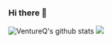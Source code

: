 ### Hi there 👋
![VentureQ's github stats](https://github-readme-stats.vercel.app/api?username=VentureQ&theme=radical) 
![](https://github-readme-stats.vercel.app/api/top-langs/?username=VentureQ&layout=compact&theme=radical)

<!--
**VentureQ/VentureQ** is a ✨ _special_ ✨ repository because its `README.md` (this file) appears on your GitHub profile.

Here are some ideas to get you started:

- 🔭 I’m currently working on ...
- 🌱 I’m currently learning ...
- 👯 I’m looking to collaborate on ...
- 🤔 I’m looking for help with ...
- 💬 Ask me about ...
- 📫 How to reach me: ...
- 😄 Pronouns: ...
- ⚡ Fun fact: ...
-->

